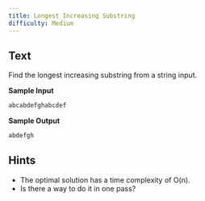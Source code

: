 ```yaml
---
title: Longest Increasing Substring
difficulty: Medium
---
```


## Text

Find the longest increasing substring from a string input.

**Sample Input**

```markdown
abcabdefghabcdef
```

**Sample Output**

```markdown
abdefgh
```

## Hints

- The optimal solution has a time complexity of O(n).
- Is there a way to do it in one pass?
